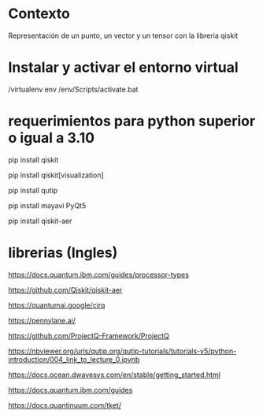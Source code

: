 # Contexto 
Representación de un punto, un vector y un tensor con la libreria qiskit

# Instalar y activar el entorno virtual
/virtualenv env         /env/Scripts/activate.bat

# requerimientos para python superior o igual a 3.10
pip install qiskit

pip install qiskit[visualization]

pip install qutip

pip install mayavi PyQt5

pip install qiskit-aer

# librerias (Ingles)
https://docs.quantum.ibm.com/guides/processor-types

https://github.com/Qiskit/qiskit-aer

https://quantumai.google/cirq

https://pennylane.ai/

https://github.com/ProjectQ-Framework/ProjectQ

https://nbviewer.org/urls/qutip.org/qutip-tutorials/tutorials-v5/python-introduction/004_link_to_lecture_0.ipynb

https://docs.ocean.dwavesys.com/en/stable/getting_started.html

https://docs.quantum.ibm.com/guides

https://docs.quantinuum.com/tket/




